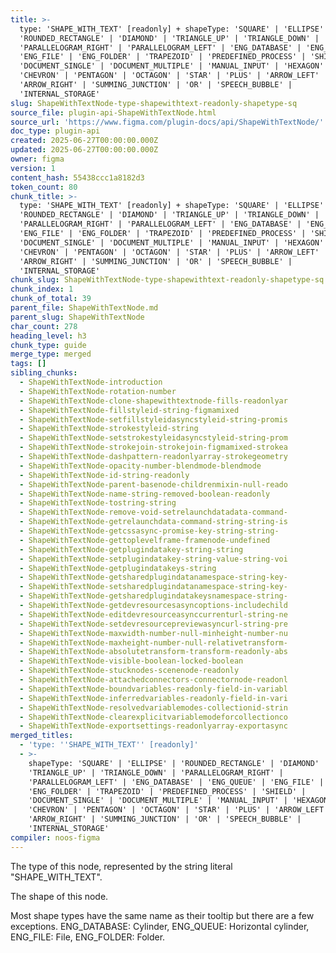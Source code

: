 ```yaml
---
title: >-
  type: 'SHAPE_WITH_TEXT' [readonly] + shapeType: 'SQUARE' | 'ELLIPSE' |
  'ROUNDED_RECTANGLE' | 'DIAMOND' | 'TRIANGLE_UP' | 'TRIANGLE_DOWN' |
  'PARALLELOGRAM_RIGHT' | 'PARALLELOGRAM_LEFT' | 'ENG_DATABASE' | 'ENG_QUEUE' |
  'ENG_FILE' | 'ENG_FOLDER' | 'TRAPEZOID' | 'PREDEFINED_PROCESS' | 'SHIELD' |
  'DOCUMENT_SINGLE' | 'DOCUMENT_MULTIPLE' | 'MANUAL_INPUT' | 'HEXAGON' |
  'CHEVRON' | 'PENTAGON' | 'OCTAGON' | 'STAR' | 'PLUS' | 'ARROW_LEFT' |
  'ARROW_RIGHT' | 'SUMMING_JUNCTION' | 'OR' | 'SPEECH_BUBBLE' |
  'INTERNAL_STORAGE'
slug: ShapeWithTextNode-type-shapewithtext-readonly-shapetype-sq
source_file: plugin-api-ShapeWithTextNode.html
source_url: 'https://www.figma.com/plugin-docs/api/ShapeWithTextNode/'
doc_type: plugin-api
created: 2025-06-27T00:00:00.000Z
updated: 2025-06-27T00:00:00.000Z
owner: figma
version: 1
content_hash: 55438ccc1a8182d3
token_count: 80
chunk_title: >-
  type: 'SHAPE_WITH_TEXT' [readonly] + shapeType: 'SQUARE' | 'ELLIPSE' |
  'ROUNDED_RECTANGLE' | 'DIAMOND' | 'TRIANGLE_UP' | 'TRIANGLE_DOWN' |
  'PARALLELOGRAM_RIGHT' | 'PARALLELOGRAM_LEFT' | 'ENG_DATABASE' | 'ENG_QUEUE' |
  'ENG_FILE' | 'ENG_FOLDER' | 'TRAPEZOID' | 'PREDEFINED_PROCESS' | 'SHIELD' |
  'DOCUMENT_SINGLE' | 'DOCUMENT_MULTIPLE' | 'MANUAL_INPUT' | 'HEXAGON' |
  'CHEVRON' | 'PENTAGON' | 'OCTAGON' | 'STAR' | 'PLUS' | 'ARROW_LEFT' |
  'ARROW_RIGHT' | 'SUMMING_JUNCTION' | 'OR' | 'SPEECH_BUBBLE' |
  'INTERNAL_STORAGE'
chunk_slug: ShapeWithTextNode-type-shapewithtext-readonly-shapetype-sq
chunk_index: 1
chunk_of_total: 39
parent_file: ShapeWithTextNode.md
parent_slug: ShapeWithTextNode
char_count: 278
heading_level: h3
chunk_type: guide
merge_type: merged
tags: []
sibling_chunks:
  - ShapeWithTextNode-introduction
  - ShapeWithTextNode-rotation-number
  - ShapeWithTextNode-clone-shapewithtextnode-fills-readonlyar
  - ShapeWithTextNode-fillstyleid-string-figmamixed
  - ShapeWithTextNode-setfillstyleidasyncstyleid-string-promis
  - ShapeWithTextNode-strokestyleid-string
  - ShapeWithTextNode-setstrokestyleidasyncstyleid-string-prom
  - ShapeWithTextNode-strokejoin-strokejoin-figmamixed-strokea
  - ShapeWithTextNode-dashpattern-readonlyarray-strokegeometry
  - ShapeWithTextNode-opacity-number-blendmode-blendmode
  - ShapeWithTextNode-id-string-readonly
  - ShapeWithTextNode-parent-basenode-childrenmixin-null-reado
  - ShapeWithTextNode-name-string-removed-boolean-readonly
  - ShapeWithTextNode-tostring-string
  - ShapeWithTextNode-remove-void-setrelaunchdatadata-command-
  - ShapeWithTextNode-getrelaunchdata-command-string-string-is
  - ShapeWithTextNode-getcssasync-promise-key-string-string-
  - ShapeWithTextNode-gettoplevelframe-framenode-undefined
  - ShapeWithTextNode-getplugindatakey-string-string
  - ShapeWithTextNode-setplugindatakey-string-value-string-voi
  - ShapeWithTextNode-getplugindatakeys-string
  - ShapeWithTextNode-getsharedplugindatanamespace-string-key-
  - ShapeWithTextNode-setsharedplugindatanamespace-string-key-
  - ShapeWithTextNode-getsharedplugindatakeysnamespace-string-
  - ShapeWithTextNode-getdevresourcesasyncoptions-includechild
  - ShapeWithTextNode-editdevresourceasynccurrenturl-string-ne
  - ShapeWithTextNode-setdevresourcepreviewasyncurl-string-pre
  - ShapeWithTextNode-maxwidth-number-null-minheight-number-nu
  - ShapeWithTextNode-maxheight-number-null-relativetransform-
  - ShapeWithTextNode-absolutetransform-transform-readonly-abs
  - ShapeWithTextNode-visible-boolean-locked-boolean
  - ShapeWithTextNode-stucknodes-scenenode-readonly
  - ShapeWithTextNode-attachedconnectors-connectornode-readonl
  - ShapeWithTextNode-boundvariables-readonly-field-in-variabl
  - ShapeWithTextNode-inferredvariables-readonly-field-in-vari
  - ShapeWithTextNode-resolvedvariablemodes-collectionid-strin
  - ShapeWithTextNode-clearexplicitvariablemodeforcollectionco
  - ShapeWithTextNode-exportsettings-readonlyarray-exportasync
merged_titles:
  - 'type: ''SHAPE_WITH_TEXT'' [readonly]'
  - >-
    shapeType: 'SQUARE' | 'ELLIPSE' | 'ROUNDED_RECTANGLE' | 'DIAMOND' |
    'TRIANGLE_UP' | 'TRIANGLE_DOWN' | 'PARALLELOGRAM_RIGHT' |
    'PARALLELOGRAM_LEFT' | 'ENG_DATABASE' | 'ENG_QUEUE' | 'ENG_FILE' |
    'ENG_FOLDER' | 'TRAPEZOID' | 'PREDEFINED_PROCESS' | 'SHIELD' |
    'DOCUMENT_SINGLE' | 'DOCUMENT_MULTIPLE' | 'MANUAL_INPUT' | 'HEXAGON' |
    'CHEVRON' | 'PENTAGON' | 'OCTAGON' | 'STAR' | 'PLUS' | 'ARROW_LEFT' |
    'ARROW_RIGHT' | 'SUMMING_JUNCTION' | 'OR' | 'SPEECH_BUBBLE' |
    'INTERNAL_STORAGE'
compiler: noos-figma
---
```


The type of this node, represented by the string literal "SHAPE_WITH_TEXT".

The shape of this node.

Most shape types have the same name as their tooltip but there are a few exceptions.
ENG_DATABASE: Cylinder, ENG_QUEUE: Horizontal cylinder, ENG_FILE: File, ENG_FOLDER: Folder.
